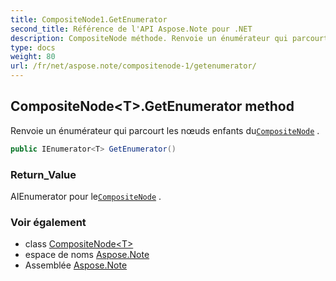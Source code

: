 ```yaml
---
title: CompositeNode1.GetEnumerator
second_title: Référence de l'API Aspose.Note pour .NET
description: CompositeNode méthode. Renvoie un énumérateur qui parcourt les nœuds enfants duCompositeNode .
type: docs
weight: 80
url: /fr/net/aspose.note/compositenode-1/getenumerator/
---
```

## CompositeNode&lt;T&gt;.GetEnumerator method

Renvoie un énumérateur qui parcourt les nœuds enfants du[`CompositeNode`](../) .

```csharp
public IEnumerator<T> GetEnumerator()
```

### Return_Value

AIEnumerator pour le[`CompositeNode`](../) .

### Voir également

* class [CompositeNode&lt;T&gt;](../)
* espace de noms [Aspose.Note](../../compositenode-1/)
* Assemblée [Aspose.Note](../../../)


